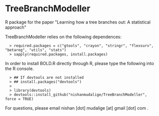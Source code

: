 # TreeBranchModeller
R package for the paper "Learning how a tree branches out: A statistical approach"

TreeBranchModeller relies on the following dependences:

```
  > required.packages = c("gtools", "crayon", "stringr", "flexsurv", "betareg", "utils", "stats")
  > sapply(required.packages, install.packages)
```

In order to install BOLD.R directly through R, please type the following into the R console.

```
  > ## If devtools are not installed
  > ## install.packages("devtools")
  > 
  > library(devtools)
  > devtools::install_github("nishanmudalige/TreeBranchModeller", force = TRUE)
```


For questions, please email nishan [dot] mudalige [at] gmail [dot] com .
